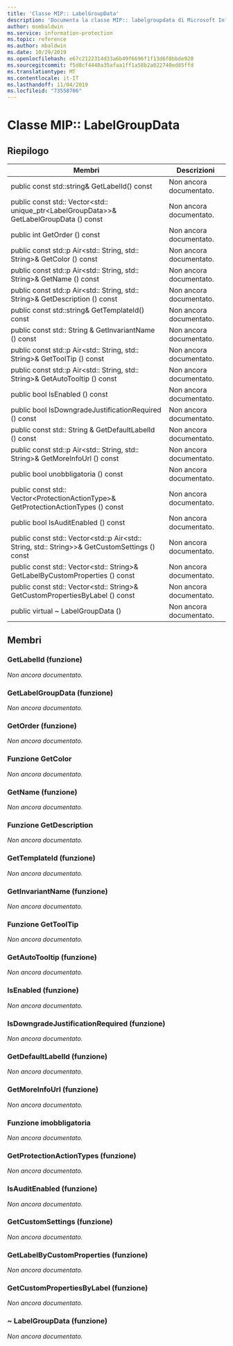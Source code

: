 ```yaml
---
title: 'Classe MIP:: LabelGroupData'
description: 'Documenta la classe MIP:: labelgroupdata di Microsoft Information Protection (MIP) SDK.'
author: msmbaldwin
ms.service: information-protection
ms.topic: reference
ms.author: mbaldwin
ms.date: 10/29/2019
ms.openlocfilehash: e67c2122314d33a6b49f6696f1f13d6f0bbde920
ms.sourcegitcommit: f5d8cf4440a35afaa1ff1a58b2a022740ed85ffd
ms.translationtype: MT
ms.contentlocale: it-IT
ms.lasthandoff: 11/04/2019
ms.locfileid: "73558706"
---
```

# <a name="class-miplabelgroupdata"></a>Classe MIP:: LabelGroupData 
  
## <a name="summary"></a>Riepilogo
 Membri                        | Descrizioni                                
--------------------------------|---------------------------------------------
public const std::string& GetLabelId() const  | Non ancora documentato.
public const std:: Vector\<std:: unique_ptr\<LabelGroupData\>\>& GetLabelGroupData () const  | Non ancora documentato.
public int GetOrder () const  | Non ancora documentato.
public const std::p Air\<std:: String, std:: String\>& GetColor () const  | Non ancora documentato.
public const std::p Air\<std:: String, std:: String\>& GetName () const  | Non ancora documentato.
public const std::p Air\<std:: String, std:: String\>& GetDescription () const  | Non ancora documentato.
public const std::string& GetTemplateId() const  | Non ancora documentato.
public const std:: String & GetInvariantName () const  | Non ancora documentato.
public const std::p Air\<std:: String, std:: String\>& GetToolTip () const  | Non ancora documentato.
public const std::p Air\<std:: String, std:: String\>& GetAutoTooltip () const  | Non ancora documentato.
public bool IsEnabled () const  | Non ancora documentato.
public bool IsDowngradeJustificationRequired () const  | Non ancora documentato.
public const std:: String & GetDefaultLabelId () const  | Non ancora documentato.
public const std::p Air\<std:: String, std:: String\>& GetMoreInfoUrl () const  | Non ancora documentato.
public bool unobbligatoria () const  | Non ancora documentato.
public const std:: Vector\<ProtectionActionType\>& GetProtectionActionTypes () const  | Non ancora documentato.
public bool IsAuditEnabled () const  | Non ancora documentato.
public const std:: Vector\<std::p Air\<std:: String, std:: String\>\>& GetCustomSettings () const  | Non ancora documentato.
public const std:: Vector\<std:: String\>& GetLabelByCustomProperties () const  | Non ancora documentato.
public const std:: Vector\<std:: String\>& GetCustomPropertiesByLabel () const  | Non ancora documentato.
public virtual ~ LabelGroupData ()  | Non ancora documentato.
  
## <a name="members"></a>Membri
  
### <a name="getlabelid-function"></a>GetLabelId (funzione)
_Non ancora documentato._

  
### <a name="getlabelgroupdata-function"></a>GetLabelGroupData (funzione)
_Non ancora documentato._

  
### <a name="getorder-function"></a>GetOrder (funzione)
_Non ancora documentato._

  
### <a name="getcolor-function"></a>Funzione GetColor
_Non ancora documentato._

  
### <a name="getname-function"></a>GetName (funzione)
_Non ancora documentato._

  
### <a name="getdescription-function"></a>Funzione GetDescription
_Non ancora documentato._

  
### <a name="gettemplateid-function"></a>GetTemplateId (funzione)
_Non ancora documentato._

  
### <a name="getinvariantname-function"></a>GetInvariantName (funzione)
_Non ancora documentato._

  
### <a name="gettooltip-function"></a>Funzione GetToolTip
_Non ancora documentato._

  
### <a name="getautotooltip-function"></a>GetAutoTooltip (funzione)
_Non ancora documentato._

  
### <a name="isenabled-function"></a>IsEnabled (funzione)
_Non ancora documentato._

  
### <a name="isdowngradejustificationrequired-function"></a>IsDowngradeJustificationRequired (funzione)
_Non ancora documentato._

  
### <a name="getdefaultlabelid-function"></a>GetDefaultLabelId (funzione)
_Non ancora documentato._

  
### <a name="getmoreinfourl-function"></a>GetMoreInfoUrl (funzione)
_Non ancora documentato._

  
### <a name="ismandatory-function"></a>Funzione imobbligatoria
_Non ancora documentato._

  
### <a name="getprotectionactiontypes-function"></a>GetProtectionActionTypes (funzione)
_Non ancora documentato._

  
### <a name="isauditenabled-function"></a>IsAuditEnabled (funzione)
_Non ancora documentato._

  
### <a name="getcustomsettings-function"></a>GetCustomSettings (funzione)
_Non ancora documentato._

  
### <a name="getlabelbycustomproperties-function"></a>GetLabelByCustomProperties (funzione)
_Non ancora documentato._

  
### <a name="getcustompropertiesbylabel-function"></a>GetCustomPropertiesByLabel (funzione)
_Non ancora documentato._

  
### <a name="labelgroupdata-function"></a>~ LabelGroupData (funzione)
_Non ancora documentato._
